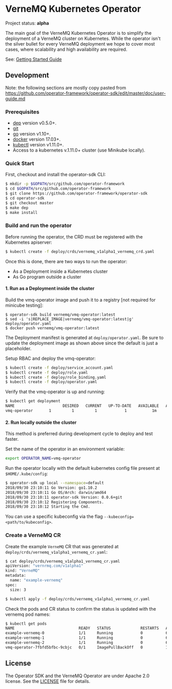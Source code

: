 # VerneMQ Kubernetes Operator

Project status: **alpha**

The main goal of the VerneMQ Kubernetes Operator is to simplify the deployment of a VerneMQ cluster on Kubernetes. While the operator isn't the silver bullet for every VerneMQ deployment we hope to cover most cases, where scalability and high availability are required. 

See: [Getting Started Guide][getting_started]


## Development

Note: the following sections are mostly copy pasted from https://github.com/operator-framework/operator-sdk/edit/master/doc/user-guide.md

### Prerequisites

- [dep][dep_tool] version v0.5.0+.
- [git][git_tool]
- [go][go_tool] version v1.10+.
- [docker][docker_tool] version 17.03+.
- [kubectl][kubectl_tool] version v1.11.0+.
- Access to a kubernetes v.1.11.0+ cluster (use Minikube locally).

### Quick Start

First, checkout and install the operator-sdk CLI:

```sh
$ mkdir -p $GOPATH/src/github.com/operator-framework
$ cd $GOPATH/src/github.com/operator-framework
$ git clone https://github.com/operator-framework/operator-sdk
$ cd operator-sdk
$ git checkout master
$ make dep
$ make install
```

### Build and run the operator

Before running the operator, the CRD must be registered with the Kubernetes apiserver:

```sh
$ kubectl create -f deploy/crds/vernemq_v1alpha1_vernemq_crd.yaml
```

Once this is done, there are two ways to run the operator:

- As a Deployment inside a Kubernetes cluster
- As Go program outside a cluster

#### 1. Run as a Deployment inside the cluster

Build the vmq-operator image and push it to a registry [not required for minicube testing]:
```
$ operator-sdk build vernemq/vmq-operator:latest
$ sed -i 's|REPLACE_IMAGE|vernemq/vmq-operator:latest|g' deploy/operator.yaml
$ docker push vernemq/vmq-operator:latest
```

The Deployment manifest is generated at `deploy/operator.yaml`. Be sure to update the deployment image as shown above since the default is just a placeholder.

Setup RBAC and deploy the vmq-operator:

```sh
$ kubectl create -f deploy/service_account.yaml
$ kubectl create -f deploy/role.yaml
$ kubectl create -f deploy/role_binding.yaml
$ kubectl create -f deploy/operator.yaml
```

Verify that the vmq-operator is up and running:

```sh
$ kubectl get deployment
NAME                     DESIRED   CURRENT   UP-TO-DATE   AVAILABLE   AGE
vmq-operator       1         1         1            1           1m
```

#### 2. Run locally outside the cluster

This method is preferred during development cycle to deploy and test faster.

Set the name of the operator in an environment variable:

```sh
export OPERATOR_NAME=vmq-operator
```

Run the operator locally with the default kubernetes config file present at `$HOME/.kube/config`:

```sh
$ operator-sdk up local --namespace=default
2018/09/30 23:10:11 Go Version: go1.10.2
2018/09/30 23:10:11 Go OS/Arch: darwin/amd64
2018/09/30 23:10:11 operator-sdk Version: 0.0.6+git
2018/09/30 23:10:12 Registering Components.
2018/09/30 23:10:12 Starting the Cmd.
```

You can use a specific kubeconfig via the flag `--kubeconfig=<path/to/kubeconfig>`.

### Create a VerneMQ CR

Create the example `VerneMQ` CR that was generated at `deploy/crds/vernemq_v1alpha1_vernemq_cr.yaml`:

```sh
$ cat deploy/crds/vernemq_v1alpha1_vernemq_cr.yaml
apiVersion: "vernrmq.com/v1alpha1"
kind: "VerneMQ"
metadata:
  name: "example-vernemq"
spec:
  size: 3

$ kubectl apply -f deploy/crds/vernemq_v1alpha1_vernemq_cr.yaml
```
Check the pods and CR status to confirm the status is updated with the vernemq pod names:

```sh
$ kubectl get pods
NAME                            READY   STATUS             RESTARTS   AGE
example-vernemq-0               1/1     Running            0          6m31s
example-vernemq-1               1/1     Running            0          6m19s
example-vernemq-2               1/1     Running            0          6m18s
vmq-operator-7fbfd5bfbc-9cbjc   0/1     ImagePullBackOff   0          11m
```

## License

The Operator SDK and the VerneMQ Operator are under Apache 2.0 license. See the [LICENSE][license_file] file for details.

[getting_started]: ./docs/getting-started.md
[license_file]:./LICENSE
[dep_tool]:https://golang.github.io/dep/docs/installation.html
[git_tool]:https://git-scm.com/downloads
[go_tool]:https://golang.org/dl/
[docker_tool]:https://docs.docker.com/install/
[kubectl_tool]:https://kubernetes.io/docs/tasks/tools/install-kubectl/
